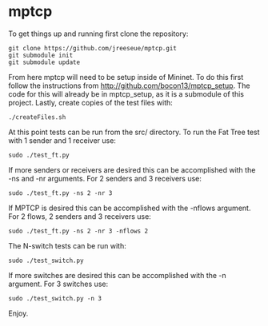 mptcp
=====
To get things up and running first clone the repository:
```
git clone https://github.com/jreeseue/mptcp.git 
git submodule init 
git submodule update
```
From here mptcp will need to be setup inside of Mininet. To do this first
follow the instructions from http://github.com/bocon13/mptcp_setup. The code
for this will already be in mptcp_setup, as it is a submodule of this
project. Lastly, create copies of the test files with:
```
./createFiles.sh
```
At this point tests can be run from the src/ directory. To run the Fat Tree
test with 1 sender and 1 receiver use:
```
sudo ./test_ft.py
```
If more senders or receivers are desired this can be accomplished with the
-ns and -nr arguments. For 2 senders and 3 receivers use:
```
sudo ./test_ft.py -ns 2 -nr 3
```
If MPTCP is desired this can be accomplished with the -nflows argument. For
2 flows, 2 senders and 3 receivers use:
```
sudo ./test_ft.py -ns 2 -nr 3 -nflows 2
```
The N-switch tests can be run with:
```
sudo ./test_switch.py
```
If more switches are desired this can be accomplished with the -n argument. For
3 switches use:
```
sudo ./test_switch.py -n 3
```


Enjoy.
